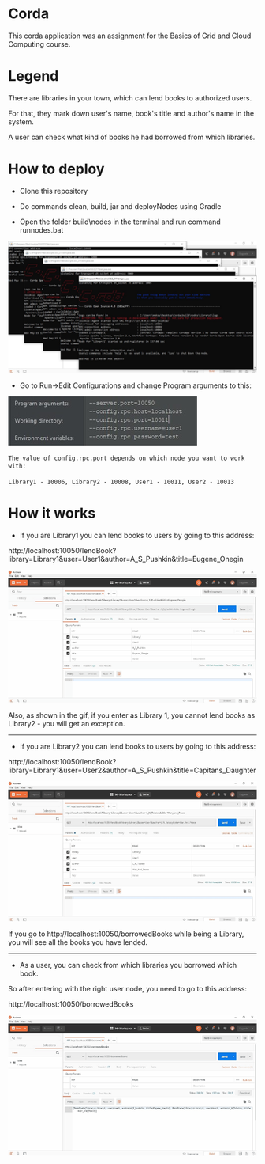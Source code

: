 # Corda
This corda application was an assignment for the Basics of Grid and Cloud Computing course. 

# Legend
There are libraries in your town, which can lend books to authorized users. 

For that, they mark down user's name, book's title and author's name in the system.

A user can check what kind of books he had borrowed from which libraries. 

# How to deploy
* Clone this repository

* Do commands clean, build, jar and deployNodes using Gradle

* Open the folder build\nodes in the terminal and run command runnodes.bat

![](https://github.com/MilonLemon/Corda/raw/master/materials/1.jpg)

* Go to Run->Edit Configurations and change Program arguments to this:

![](https://github.com/MilonLemon/Corda/raw/master/materials/2.jpg)

    The value of config.rpc.port depends on which node you want to work with:
    
    Library1 - 10006, Library2 - 10008, User1 - 10011, User2 - 10013

# How it works

* If you are Library1 you can lend books to users by going to this address:

http://localhost:10050/lendBook?library=Library1&user=User1&author=A_S_Pushkin&title=Eugene_Onegin

![](https://github.com/MilonLemon/Corda/raw/master/materials/Library1.gif)

Also, as shown in the gif, if you enter as Library 1, you cannot lend books as Library2 - you will get an exception.

***

* If you are Library2 you can lend books to users by going to this address:

http://localhost:10050/lendBook?library=Library1&user=User2&author=A_S_Pushkin&title=Capitans_Daughter

![](https://github.com/MilonLemon/Corda/raw/master/materials/Library2.gif)

If you go to http://localhost:10050/borrowedBooks while being a Library, you will see all the books you have lended.

***

* As a user, you can check from which libraries you borrowed which book. 

So after entering with the right user node, you need to go to this address: 

http://localhost:10050/borrowedBooks

![](https://github.com/MilonLemon/Corda/raw/master/materials/Users.gif)
